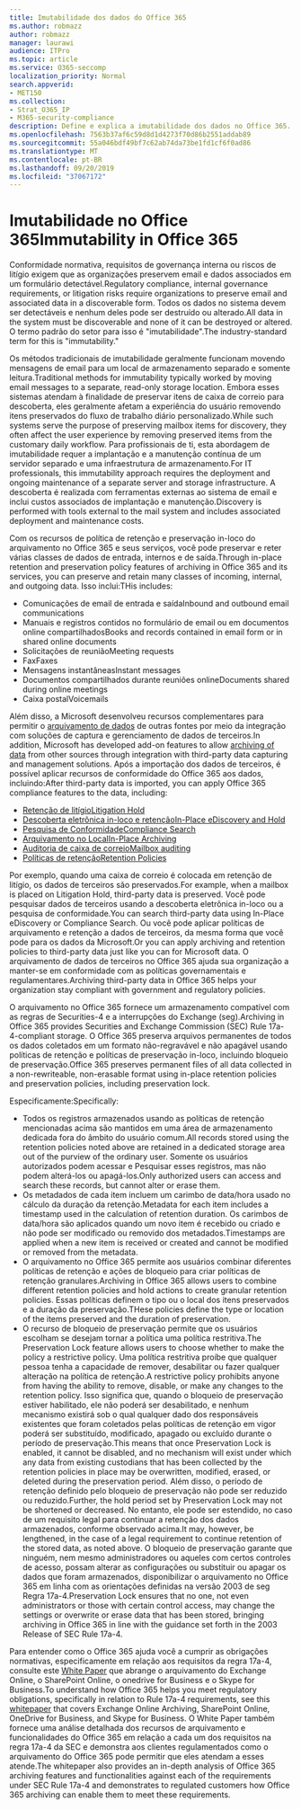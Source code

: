 ```yaml
---
title: Imutabilidade dos dados do Office 365
ms.author: robmazz
author: robmazz
manager: laurawi
audience: ITPro
ms.topic: article
ms.service: O365-seccomp
localization_priority: Normal
search.appverid:
- MET150
ms.collection:
- Strat_O365_IP
- M365-security-compliance
description: Define e explica a imutabilidade dos dados no Office 365.
ms.openlocfilehash: 7563b37af6c59d8d1d4273f70d86b2551addab89
ms.sourcegitcommit: 55a046bdf49bf7c62ab74da73be1fd1cf6f0ad86
ms.translationtype: MT
ms.contentlocale: pt-BR
ms.lasthandoff: 09/20/2019
ms.locfileid: "37067172"
---
```

# <a name="immutability-in-office-365"></a><span data-ttu-id="af312-103">Imutabilidade no Office 365</span><span class="sxs-lookup"><span data-stu-id="af312-103">Immutability in Office 365</span></span>

<span data-ttu-id="af312-104">Conformidade normativa, requisitos de governança interna ou riscos de litígio exigem que as organizações preservem email e dados associados em um formulário detectável.</span><span class="sxs-lookup"><span data-stu-id="af312-104">Regulatory compliance, internal governance requirements, or litigation risks require organizations to preserve email and associated data in a discoverable form.</span></span> <span data-ttu-id="af312-105">Todos os dados no sistema devem ser detectáveis e nenhum deles pode ser destruído ou alterado.</span><span class="sxs-lookup"><span data-stu-id="af312-105">All data in the system must be discoverable and none of it can be destroyed or altered.</span></span> <span data-ttu-id="af312-106">O termo padrão do setor para isso é "imutabilidade".</span><span class="sxs-lookup"><span data-stu-id="af312-106">The industry-standard term for this is "immutability."</span></span>

<span data-ttu-id="af312-107">Os métodos tradicionais de imutabilidade geralmente funcionam movendo mensagens de email para um local de armazenamento separado e somente leitura.</span><span class="sxs-lookup"><span data-stu-id="af312-107">Traditional methods for immutability typically worked by moving email messages to a separate, read-only storage location.</span></span> <span data-ttu-id="af312-108">Embora esses sistemas atendam à finalidade de preservar itens de caixa de correio para descoberta, eles geralmente afetam a experiência do usuário removendo itens preservados do fluxo de trabalho diário personalizado.</span><span class="sxs-lookup"><span data-stu-id="af312-108">While such systems serve the purpose of preserving mailbox items for discovery, they often affect the user experience by removing preserved items from the customary daily workflow.</span></span> <span data-ttu-id="af312-109">Para profissionais de ti, esta abordagem de imutabilidade requer a implantação e a manutenção contínua de um servidor separado e uma infraestrutura de armazenamento.</span><span class="sxs-lookup"><span data-stu-id="af312-109">For IT professionals, this immutability approach requires the deployment and ongoing maintenance of a separate server and storage infrastructure.</span></span> <span data-ttu-id="af312-110">A descoberta é realizada com ferramentas externas ao sistema de email e inclui custos associados de implantação e manutenção.</span><span class="sxs-lookup"><span data-stu-id="af312-110">Discovery is performed with tools external to the mail system and includes associated deployment and maintenance costs.</span></span>

<span data-ttu-id="af312-111">Com os recursos de política de retenção e preservação in-loco do arquivamento no Office 365 e seus serviços, você pode preservar e reter várias classes de dados de entrada, internos e de saída.</span><span class="sxs-lookup"><span data-stu-id="af312-111">Through in-place retention and preservation policy features of archiving in Office 365 and its services, you can preserve and retain many classes of incoming, internal, and outgoing data.</span></span> <span data-ttu-id="af312-112">Isso inclui:</span><span class="sxs-lookup"><span data-stu-id="af312-112">THis includes:</span></span>

- <span data-ttu-id="af312-113">Comunicações de email de entrada e saída</span><span class="sxs-lookup"><span data-stu-id="af312-113">Inbound and outbound email communications</span></span>
- <span data-ttu-id="af312-114">Manuais e registros contidos no formulário de email ou em documentos online compartilhados</span><span class="sxs-lookup"><span data-stu-id="af312-114">Books and records contained in email form or in shared online documents</span></span>
- <span data-ttu-id="af312-115">Solicitações de reunião</span><span class="sxs-lookup"><span data-stu-id="af312-115">Meeting requests</span></span>
- <span data-ttu-id="af312-116">Fax</span><span class="sxs-lookup"><span data-stu-id="af312-116">Faxes</span></span>
- <span data-ttu-id="af312-117">Mensagens instantâneas</span><span class="sxs-lookup"><span data-stu-id="af312-117">Instant messages</span></span>
- <span data-ttu-id="af312-118">Documentos compartilhados durante reuniões online</span><span class="sxs-lookup"><span data-stu-id="af312-118">Documents shared during online meetings</span></span>
- <span data-ttu-id="af312-119">Caixa postal</span><span class="sxs-lookup"><span data-stu-id="af312-119">Voicemails</span></span>

<span data-ttu-id="af312-120">Além disso, a Microsoft desenvolveu recursos complementares para permitir o [arquivamento de dados](https://support.office.com/article/Archiving-third-party-data-in-Office-365-0ce338d5-3666-4a18-86ab-c6910ff408cc) de outras fontes por meio da integração com soluções de captura e gerenciamento de dados de terceiros.</span><span class="sxs-lookup"><span data-stu-id="af312-120">In addition, Microsoft has developed add-on features to allow [archiving of data](https://support.office.com/article/Archiving-third-party-data-in-Office-365-0ce338d5-3666-4a18-86ab-c6910ff408cc) from other sources through integration with third-party data capturing and management solutions.</span></span> <span data-ttu-id="af312-121">Após a importação dos dados de terceiros, é possível aplicar recursos de conformidade do Office 365 aos dados, incluindo:</span><span class="sxs-lookup"><span data-stu-id="af312-121">After third-party data is imported, you can apply Office 365 compliance features to the data, including:</span></span>

- [<span data-ttu-id="af312-122">Retenção de litígio</span><span class="sxs-lookup"><span data-stu-id="af312-122">Litigation Hold</span></span>](/microsoft365/compliance/create-a-litigation-hold.md)
- [<span data-ttu-id="af312-123">Descoberta eletrônica in-loco e retenção</span><span class="sxs-lookup"><span data-stu-id="af312-123">In-Place eDiscovery and Hold</span></span>](/microsoft365/compliance/manage-legal-investigations.md)
- [<span data-ttu-id="af312-124">Pesquisa de Conformidade</span><span class="sxs-lookup"><span data-stu-id="af312-124">Compliance Search</span></span>](/microsoft365/compliance/search-for-content.md)
- [<span data-ttu-id="af312-125">Arquivamento no Local</span><span class="sxs-lookup"><span data-stu-id="af312-125">In-Place Archiving</span></span>](/microsoft365/compliance/enable-archive-mailboxes.md)
- [<span data-ttu-id="af312-126">Auditoria de caixa de correio</span><span class="sxs-lookup"><span data-stu-id="af312-126">Mailbox auditing</span></span>](/microsoft365/compliance/enable-mailbox-auditing.md)
- [<span data-ttu-id="af312-127">Políticas de retenção</span><span class="sxs-lookup"><span data-stu-id="af312-127">Retention Policies</span></span>](/microsoft365/compliance/retention-policies.md)

<span data-ttu-id="af312-128">Por exemplo, quando uma caixa de correio é colocada em retenção de litígio, os dados de terceiros são preservados.</span><span class="sxs-lookup"><span data-stu-id="af312-128">For example, when a mailbox is placed on Litigation Hold, third-party data is preserved.</span></span> <span data-ttu-id="af312-129">Você pode pesquisar dados de terceiros usando a descoberta eletrônica in-loco ou a pesquisa de conformidade.</span><span class="sxs-lookup"><span data-stu-id="af312-129">You can search third-party data using In-Place eDiscovery or Compliance Search.</span></span> <span data-ttu-id="af312-130">Ou você pode aplicar políticas de arquivamento e retenção a dados de terceiros, da mesma forma que você pode para os dados da Microsoft.</span><span class="sxs-lookup"><span data-stu-id="af312-130">Or you can apply archiving and retention policies to third-party data just like you can for Microsoft data.</span></span> <span data-ttu-id="af312-131">O arquivamento de dados de terceiros no Office 365 ajuda sua organização a manter-se em conformidade com as políticas governamentais e regulamentares.</span><span class="sxs-lookup"><span data-stu-id="af312-131">Archiving third-party data in Office 365 helps your organization stay compliant with government and regulatory policies.</span></span>

<span data-ttu-id="af312-132">O arquivamento no Office 365 fornece um armazenamento compatível com as regras de Securities-4 e a interrupções do Exchange (seg).</span><span class="sxs-lookup"><span data-stu-id="af312-132">Archiving in Office 365 provides Securities and Exchange Commission (SEC) Rule 17a-4-compliant storage.</span></span> <span data-ttu-id="af312-133">O Office 365 preserva arquivos permanentes de todos os dados coletados em um formato não-regravável e não apagável usando políticas de retenção e políticas de preservação in-loco, incluindo bloqueio de preservação.</span><span class="sxs-lookup"><span data-stu-id="af312-133">Office 365 preserves permanent files of all data collected in a non-rewriteable, non-erasable format using in-place retention policies and preservation policies, including preservation lock.</span></span>

<span data-ttu-id="af312-134">Especificamente:</span><span class="sxs-lookup"><span data-stu-id="af312-134">Specifically:</span></span>

- <span data-ttu-id="af312-135">Todos os registros armazenados usando as políticas de retenção mencionadas acima são mantidos em uma área de armazenamento dedicada fora do âmbito do usuário comum.</span><span class="sxs-lookup"><span data-stu-id="af312-135">All records stored using the retention policies noted above are retained in a dedicated storage area out of the purview of the ordinary user.</span></span> <span data-ttu-id="af312-136">Somente os usuários autorizados podem acessar e Pesquisar esses registros, mas não podem alterá-los ou apagá-los.</span><span class="sxs-lookup"><span data-stu-id="af312-136">Only authorized users can access and search these records, but cannot alter or erase them.</span></span>
- <span data-ttu-id="af312-137">Os metadados de cada item incluem um carimbo de data/hora usado no cálculo da duração da retenção.</span><span class="sxs-lookup"><span data-stu-id="af312-137">Metadata for each item includes a timestamp used in the calculation of retention duration.</span></span> <span data-ttu-id="af312-138">Os carimbos de data/hora são aplicados quando um novo item é recebido ou criado e não pode ser modificado ou removido dos metadados.</span><span class="sxs-lookup"><span data-stu-id="af312-138">Timestamps are applied when a new item is received or created and cannot be modified or removed from the metadata.</span></span>
- <span data-ttu-id="af312-139">O arquivamento no Office 365 permite aos usuários combinar diferentes políticas de retenção e ações de bloqueio para criar políticas de retenção granulares.</span><span class="sxs-lookup"><span data-stu-id="af312-139">Archiving in Office 365 allows users to combine different retention policies and hold actions to create granular retention policies.</span></span> <span data-ttu-id="af312-140">Essas políticas definem o tipo ou o local dos itens preservados e a duração da preservação.</span><span class="sxs-lookup"><span data-stu-id="af312-140">THese policies define the type or location of the items preserved and the duration of preservation.</span></span>
- <span data-ttu-id="af312-141">O recurso de bloqueio de preservação permite que os usuários escolham se desejam tornar a política uma política restritiva.</span><span class="sxs-lookup"><span data-stu-id="af312-141">The Preservation Lock feature allows users to choose whether to make the policy a restrictive policy.</span></span> <span data-ttu-id="af312-142">Uma política restritiva proíbe que qualquer pessoa tenha a capacidade de remover, desabilitar ou fazer qualquer alteração na política de retenção.</span><span class="sxs-lookup"><span data-stu-id="af312-142">A restrictive policy prohibits anyone from having the ability to remove, disable, or make any changes to the retention policy.</span></span> <span data-ttu-id="af312-143">Isso significa que, quando o bloqueio de preservação estiver habilitado, ele não poderá ser desabilitado, e nenhum mecanismo existirá sob o qual qualquer dado dos responsáveis existentes que foram coletados pelas políticas de retenção em vigor poderá ser substituído, modificado, apagado ou excluído durante o período de preservação.</span><span class="sxs-lookup"><span data-stu-id="af312-143">This means that once Preservation Lock is enabled, it cannot be disabled, and no mechanism will exist under which any data from existing custodians that has been collected by the retention policies in place may be overwritten, modified, erased, or deleted during the preservation period.</span></span> <span data-ttu-id="af312-144">Além disso, o período de retenção definido pelo bloqueio de preservação não pode ser reduzido ou reduzido.</span><span class="sxs-lookup"><span data-stu-id="af312-144">Further, the hold period set by Preservation Lock may not be shortened or decreased.</span></span> <span data-ttu-id="af312-145">No entanto, ele pode ser estendido, no caso de um requisito legal para continuar a retenção dos dados armazenados, conforme observado acima.</span><span class="sxs-lookup"><span data-stu-id="af312-145">It may, however, be lengthened, in the case of a legal requirement to continue retention of the stored data, as noted above.</span></span> <span data-ttu-id="af312-146">O bloqueio de preservação garante que ninguém, nem mesmo administradores ou aqueles com certos controles de acesso, possam alterar as configurações ou substituir ou apagar os dados que foram armazenados, disponibilizar o arquivamento no Office 365 em linha com as orientações definidas na versão 2003 de seg Regra 17a-4.</span><span class="sxs-lookup"><span data-stu-id="af312-146">Preservation Lock ensures that no one, not even administrators or those with certain control access, may change the settings or overwrite or erase data that has been stored, bringing archiving in Office 365 in line with the guidance set forth in the 2003 Release of SEC Rule 17a-4.</span></span>

<span data-ttu-id="af312-147">Para entender como o Office 365 ajuda você a cumprir as obrigações normativas, especificamente em relação aos requisitos da regra 17a-4, consulte este [White Paper](https://go.microsoft.com/fwlink/?linkid=830440) que abrange o arquivamento do Exchange Online, o SharePoint Online, o onedrive for Business e o Skype for Business.</span><span class="sxs-lookup"><span data-stu-id="af312-147">To understand how Office 365 helps you meet regulatory obligations, specifically in relation to Rule 17a-4 requirements, see this [whitepaper](https://go.microsoft.com/fwlink/?linkid=830440) that covers Exchange Online Archiving, SharePoint Online, OneDrive for Business, and Skype for Business.</span></span> <span data-ttu-id="af312-148">O White Paper também fornece uma análise detalhada dos recursos de arquivamento e funcionalidades do Office 365 em relação a cada um dos requisitos na regra 17a-4 da SEC e demonstra aos clientes regulamentados como o arquivamento do Office 365 pode permitir que eles atendam a esses atende.</span><span class="sxs-lookup"><span data-stu-id="af312-148">The whitepaper also provides an in-depth analysis of Office 365 archiving features and functionalities against each of the requirements under SEC Rule 17a-4 and demonstrates to regulated customers how Office 365 archiving can enable them to meet these requirements.</span></span>